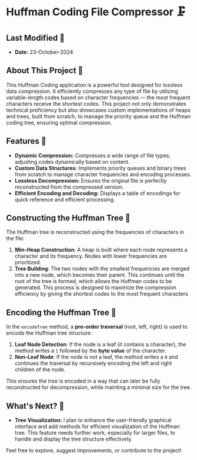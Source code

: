 
# Huffman Coding File Compressor 🗜️

## Last Modified 📆
- **Date:** 23-October-2024

## About This Project 📘
This Huffman Coding application is a powerful tool designed for lossless data compression. It efficiently compresses any type of file by utilizing variable-length codes based on character frequencies — the most frequent characters receive the shortest codes. This project not only demonstrates technical proficiency but also showcases custom implementations of heaps and trees, built from scratch, to manage the priority queue and the Huffman coding tree, ensuring optimal compression.

## Features 🌟
- **Dynamic Compression:** Compresses a wide range of file types, adjusting codes dynamically based on content.
- **Custom Data Structures:** Implements priority queues and binary trees from scratch to manage character frequencies and encoding processes.
- **Lossless Decompression:** Ensures the original file is perfectly reconstructed from the compressed version.
- **Efficient Encoding and Decoding:** Displays a table of encodings for quick reference and efficient processing.


## Constructing the Huffman Tree 🌳
The Huffman tree is reconstructed using the frequencies of characters in the file:

1. **Min-Heap Construction**: A heap is built where each node represents a character and its frequency. Nodes with lower frequencies are prioritized.
2. **Tree Building**: The two nodes with the smallest frequencies are merged into a new node, which becomes their parent. This continues until the root of the tree is formed, which allows the Huffman codes to be generated.
This process is designed to maximize the compression efficiency by giving the shortest codes to the most frequent characters

## Encoding the Huffman Tree 🌱 
In the `encodeTree` method, a **pre-order traversal** (root, left, right) is used to encode the Huffman tree structure:

1. **Leaf Node Detection**: If the node is a leaf (it contains a character), the method writes a `1` followed by the **byte value** of the character.
2. **Non-Leaf Node**: If the node is not a leaf, the method writes a `0` and continues the traversal by recursively encoding the left and right children of the node.

This ensures the tree is encoded in a way that can later be fully reconstructed for decompression, while mainting a minimal size for the tree.


## What's Next? 🚀
- **Tree Visualization:** I plan to enhance the user-friendly graphical interface and add methods for efficient visualization of the Huffman tree. This feature needs further work, especially for larger files, to handle and display the tree structure effectively.


Feel free to explore, suggest improvements, or contribute to the project! 
